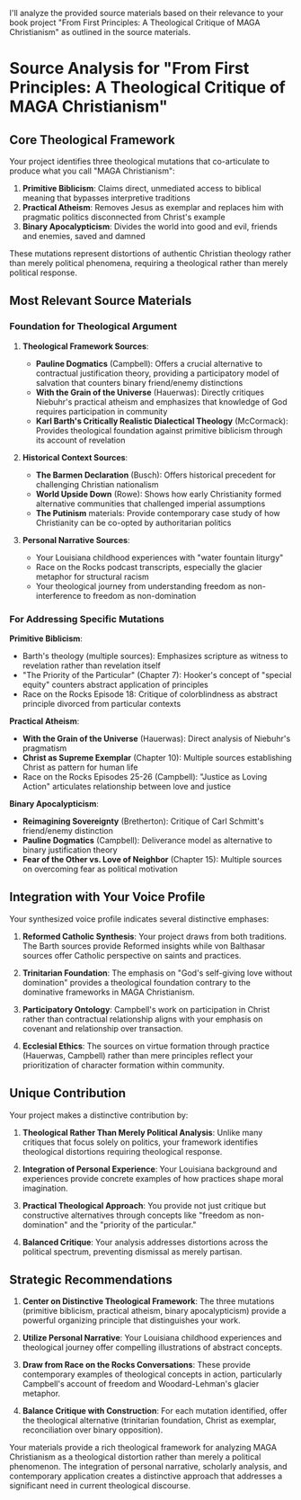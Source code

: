 I'll analyze the provided source materials based on their relevance to your book project "From First Principles: A Theological Critique of MAGA Christianism" as outlined in the source materials.

# Source Analysis for "From First Principles: A Theological Critique of MAGA Christianism"

## Core Theological Framework

Your project identifies three theological mutations that co-articulate to produce what you call "MAGA Christianism":

1. **Primitive Biblicism**: Claims direct, unmediated access to biblical meaning that bypasses interpretive traditions
2. **Practical Atheism**: Removes Jesus as exemplar and replaces him with pragmatic politics disconnected from Christ's example
3. **Binary Apocalypticism**: Divides the world into good and evil, friends and enemies, saved and damned

These mutations represent distortions of authentic Christian theology rather than merely political phenomena, requiring a theological rather than merely political response.

## Most Relevant Source Materials

### Foundation for Theological Argument

1. **Theological Framework Sources**:
   - **Pauline Dogmatics** (Campbell): Offers a crucial alternative to contractual justification theory, providing a participatory model of salvation that counters binary friend/enemy distinctions
   - **With the Grain of the Universe** (Hauerwas): Directly critiques Niebuhr's practical atheism and emphasizes that knowledge of God requires participation in community
   - **Karl Barth's Critically Realistic Dialectical Theology** (McCormack): Provides theological foundation against primitive biblicism through its account of revelation

2. **Historical Context Sources**:
   - **The Barmen Declaration** (Busch): Offers historical precedent for challenging Christian nationalism
   - **World Upside Down** (Rowe): Shows how early Christianity formed alternative communities that challenged imperial assumptions
   - **The Putinism** materials: Provide contemporary case study of how Christianity can be co-opted by authoritarian politics

3. **Personal Narrative Sources**:
   - Your Louisiana childhood experiences with "water fountain liturgy" 
   - Race on the Rocks podcast transcripts, especially the glacier metaphor for structural racism
   - Your theological journey from understanding freedom as non-interference to freedom as non-domination

### For Addressing Specific Mutations

**Primitive Biblicism**:
- Barth's theology (multiple sources): Emphasizes scripture as witness to revelation rather than revelation itself
- "The Priority of the Particular" (Chapter 7): Hooker's concept of "special equity" counters abstract application of principles
- Race on the Rocks Episode 18: Critique of colorblindness as abstract principle divorced from particular contexts

**Practical Atheism**:
- **With the Grain of the Universe** (Hauerwas): Direct analysis of Niebuhr's pragmatism
- **Christ as Supreme Exemplar** (Chapter 10): Multiple sources establishing Christ as pattern for human life
- Race on the Rocks Episodes 25-26 (Campbell): "Justice as Loving Action" articulates relationship between love and justice

**Binary Apocalypticism**:
- **Reimagining Sovereignty** (Bretherton): Critique of Carl Schmitt's friend/enemy distinction
- **Pauline Dogmatics** (Campbell): Deliverance model as alternative to binary justification theory
- **Fear of the Other vs. Love of Neighbor** (Chapter 15): Multiple sources on overcoming fear as political motivation

## Integration with Your Voice Profile

Your synthesized voice profile indicates several distinctive emphases:

1. **Reformed Catholic Synthesis**: Your project draws from both traditions. The Barth sources provide Reformed insights while von Balthasar sources offer Catholic perspective on saints and practices.

2. **Trinitarian Foundation**: The emphasis on "God's self-giving love without domination" provides a theological foundation contrary to the dominative frameworks in MAGA Christianism.

3. **Participatory Ontology**: Campbell's work on participation in Christ rather than contractual relationship aligns with your emphasis on covenant and relationship over transaction.

4. **Ecclesial Ethics**: The sources on virtue formation through practice (Hauerwas, Campbell) rather than mere principles reflect your prioritization of character formation within community.

## Unique Contribution

Your project makes a distinctive contribution by:

1. **Theological Rather Than Merely Political Analysis**: Unlike many critiques that focus solely on politics, your framework identifies theological distortions requiring theological response.

2. **Integration of Personal Experience**: Your Louisiana background and experiences provide concrete examples of how practices shape moral imagination.

3. **Practical Theological Approach**: You provide not just critique but constructive alternatives through concepts like "freedom as non-domination" and the "priority of the particular."

4. **Balanced Critique**: Your analysis addresses distortions across the political spectrum, preventing dismissal as merely partisan.

## Strategic Recommendations

1. **Center on Distinctive Theological Framework**: The three mutations (primitive biblicism, practical atheism, binary apocalypticism) provide a powerful organizing principle that distinguishes your work.

2. **Utilize Personal Narrative**: Your Louisiana childhood experiences and theological journey offer compelling illustrations of abstract concepts.

3. **Draw from Race on the Rocks Conversations**: These provide contemporary examples of theological concepts in action, particularly Campbell's account of freedom and Woodard-Lehman's glacier metaphor.

4. **Balance Critique with Construction**: For each mutation identified, offer the theological alternative (trinitarian foundation, Christ as exemplar, reconciliation over binary opposition).

Your materials provide a rich theological framework for analyzing MAGA Christianism as a theological distortion rather than merely a political phenomenon. The integration of personal narrative, scholarly analysis, and contemporary application creates a distinctive approach that addresses a significant need in current theological discourse.